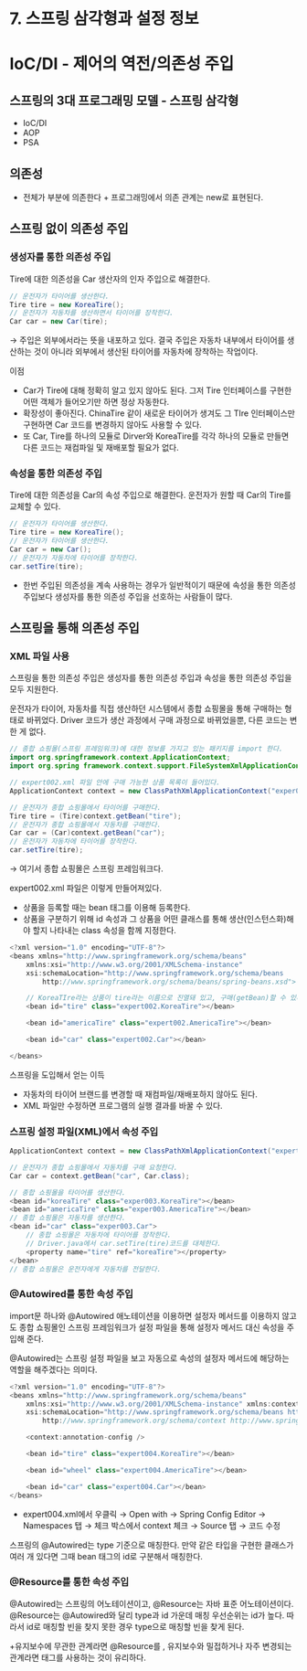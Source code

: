 # 7. 스프링 삼각형과 설정 정보

# IoC/DI - 제어의 역전/의존성 주입

## 스프링의 3대 프로그래밍 모델 - 스프링 삼각형

- IoC/DI
- AOP
- PSA

## 의존성

- 전체가 부분에 의존한다 + 프로그래밍에서 의존 관계는 new로 표현된다.

## 스프링 없이 의존성 주입

### 생성자를 통한 의존성 주입

Tire에 대한 의존성을 Car 생산자의 인자 주입으로 해결한다.

```java
// 운전자가 타이어를 생산한다.
Tire tire = new KoreaTire();
// 운전자가 자동차를 생산하면서 타이어를 장착한다.
Car car = new Car(tire);
```

→ 주입은 외부에서라는 뜻을 내포하고 있다. 결국 주입은 자동차 내부에서 타이어를 생산하는 것이 아니라 외부에서 생산된 타이어를 자동차에 장착하는 작업이다.



이점

- Car가 Tire에 대해 정확히 알고 있지 않아도 된다. 그저 Tire 인터페이스를 구현한 어떤 객체가 들어오기만 하면 정상 자동한다.
- 확장성이 좋아진다. ChinaTire 같이 새로운 타이어가 생겨도 그 TIre 인터페이스만 구현하면 Car 코드를 변경하지 않아도 사용할 수 있다.
- 또 Car, Tire를 하나의 모듈로 Dirver와 KoreaTire를 각각 하나의 모듈로 만들면 다른 코드는 재컴파일 및 재배포할 필요가 없다.

### 속성을 통한 의존성 주입

Tire에 대한 의존성을 Car의 속성 주입으로 해결한다. 운전자가 원할 때 Car의 Tire를 교체할 수 있다.

```java
// 운전자가 타이어를 생산한다.
Tire tire = new KoreaTire();
// 운전자가 타이어를 생산한다.
Car car = new Car();
// 운전자가 자동차에 타이어를 장착한다.
car.setTire(tire);
```

- 한번 주입된 의존성을 계속 사용하는 경우가 일반적이기 때문에 속성을 통한 의존성 주입보다 생성자를 통한 의존성 주입을 선호하는 사람들이 많다.

## 스프링을 통해 의존성 주입

### XML 파일 사용

스프링을 통한 의존성 주입은 생성자를 통한 의존성 주입과 속성을 통한 의존성 주입을 모두 지원한다.

운전자가 타이어, 자동차를 직접 생산하던 시스템에서 종합 쇼핑몰을 통해 구매하는 형태로 바뀌었다. Driver 코드가 생산 과정에서 구매 과정으로 바뀌었을뿐, 다른 코드는 변한 게 없다.

```java
// 종합 쇼핑몰(스프링 프레임워크)에 대한 정보를 가지고 있는 패키지를 import 한다. 
import org.springframework.context.ApplicationContext;
import org.spring framework.context.support.FileSystemXmlApplicationContext;
```

```java
// expert002.xml 파일 안에 구매 가능한 상품 목록이 들어있다. 
ApplicationContext context = new ClassPathXmlApplicationContext("exper002.xml", Dirver.class);

// 운전자가 종합 쇼핑몰에서 타이어를 구매한다.
Tire tire = (Tire)context.getBean("tire");
// 운전자가 종합 쇼핑몰에서 자동차를 구매한다.
Car car = (Car)context.getBean("car");
// 운전자가 자동차에 타이어를 장착한다.
car.setTire(tire);
```

→ 여기서 종합 쇼핑몰은 스프링 프레임워크다.

expert002.xml 파일은 이렇게 만들어져있다.

- 상품을 등록할 때는 bean 태그를 이용해 등록한다.
- 상품을 구분하기 위해 id 속성과 그 상품을 어떤 클래스를 통해 생산(인스턴스화)해야 할지 나타내는 class 속성을 함께 지정한다.

```java
<?xml version="1.0" encoding="UTF-8"?>
<beans xmlns="http://www.springframework.org/schema/beans"
	xmlns:xsi="http://www.w3.org/2001/XMLSchema-instance"
	xsi:schemaLocation="http://www.springframework.org/schema/beans 
		http://www.springframework.org/schema/beans/spring-beans.xsd">

	// KoreaTIre라는 상품이 tire라는 이름으로 진열돼 있고, 구매(getBean)할 수 있다. 
	<bean id="tire" class="expert002.KoreaTire"></bean>

	<bean id="americaTire" class="expert002.AmericaTire"></bean>

	<bean id="car" class="expert002.Car"></bean>

</beans>
```

스프링을 도입해서 얻는 이득

- 자동차의 타이어 브랜드를 변경할 때 재컴파일/재배포하지 않아도 된다.
- XML 파일만 수정하면 프로그램의 실행 결과를 바꿀 수 있다.

### 스프링 설정 파일(XML)에서 속성 주입

```java
ApplicationContext context = new ClassPathXmlApplicationContext("expert003/exper003.xml");

// 운전자가 종합 쇼핑몰에서 자동차를 구매 요청한다.
Car car = context.getBean("car", Car.class);

// 종합 쇼핑몰을 타이어를 생산한다.
<bean id="koreaTire" class="exper003.KoreaTire"></bean>
<bean id="americaTire" class="exper003.AmericaTire"></bean>
// 종합 쇼핑몰은 자동차를 생산한다.
<bean id="car" class="exper003.Car">
	// 종합 쇼핑몰은 자동차에 타이어를 장착한다.
	// Driver.java에서 car.setTire(tire)코드를 대체한다.
	<property name="tire" ref="koreaTire"></property>
</bean>
// 종합 쇼핑몰은 운전자에게 자동차를 전달한다.
```

### @Autowired를 통한 속성 주입

import문 하나와 @Autowired 애노테이션을 이용하면 설정자 메서드를 이용하지 않고도 종합 쇼핑몰인 스프링 프레임워크가 설정 파일을 통해 설정자 메서드 대신 속성을 주입해 준다.

@Autowired는 스프링 설정 파일을 보고 자동으로 속성의 설정자 메서드에 해당하는 역할을 해주겠다는 의미다.

```java
<?xml version="1.0" encoding="UTF-8"?>
<beans xmlns="http://www.springframework.org/schema/beans"
	xmlns:xsi="http://www.w3.org/2001/XMLSchema-instance" xmlns:context="http://www.springframework.org/schema/context"
	xsi:schemaLocation="http://www.springframework.org/schema/beans http://www.springframework.org/schema/beans/spring-beans.xsd
		http://www.springframework.org/schema/context http://www.springframework.org/schema/context/spring-context-3.1.xsd">

	<context:annotation-config />

	<bean id="tire" class="expert004.KoreaTire"></bean>

	<bean id="wheel" class="expert004.AmericaTire"></bean>

	<bean id="car" class="expert004.Car"></bean>
</beans>
```

- expert004.xml에서 우클릭 → Open with → Spring Config Editor → Namespaces 탭 → 체크 박스에서 context 체크 → Source 탭 → 코드 수정

스프링의 @Autowired는 type 기준으로 매칭한다. 만약 같은 타입을 구현한 클래스가 여러 개 있다면 그때 bean 태그의 id로 구분해서 매칭한다.

### @Resource를 통한 속성 주입

@Autowired는 스프링의 어노테이션이고, @Resource는 자바 표준 어노테이션이다. @Resource는 @Autowired와 달리 type과 id 가운데 매칭 우선순위는 id가 높다. 따라서 id로 매칭할 빈을 찾지 못한 경우 type으로 매칭할 빈을 찾게 된다.

+유지보수에 무관한 관계라면 @Resource를 , 유지보수와 밀접하거나 자주 변경되는 관계라면 <property> 태그를 사용하는 것이 유리하다.